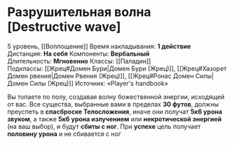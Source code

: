 # Разрушительная волна [Destructive wave]
5 уровень, [[Воплощение]]
Время накладывания: **1 действие**
Дистанция: **На себя**
Компоненты: **Вербальный**
Длительность: **Мгновенно**
Классы: [[Паладин]]
Подклассы: [[Жрец#Домен Бури|Домен Бури (Жрец)]], [[Жрец#Хазорет Домен рвения|Домен Рвения (Жрец)]], [[Жрец#Ронас Домен Силы|Домен Силы (Жрец)]]
Источник: «Player's handbook»

Вы топаете по полу, создавая волну божественной энергии, исходящей от вас. Все существа, выбранные вами в пределах **30 футов**, должны преуспеть в **спасброске Телосложения**, иначе они получат **5к6 урона звуком**, а также **5к6 урона излучением** или **некротической энергией** (на ваш выбор), и будут **сбиты с ног**. При **успехе** цель получает **половину урона** и не сбивается с ног